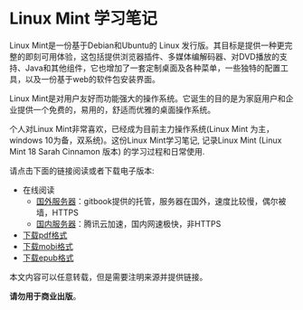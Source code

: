 # Linux Mint 学习笔记

Linux Mint是一份基于Debian和Ubuntu的 Linux 发行版。其目标是提供一种更完整的即刻可用体验，这包括提供浏览器插件、多媒体编解码器、对DVD播放的支持、Java和其他组件，它也增加了一套定制桌面及各种菜单，一些独特的配置工具，以及一份基于web的软件包安装界面。

Linux Mint是对用户友好而功能强大的操作系统。它诞生的目的是为家庭用户和企业提供一个免费的，易用的，舒适而优雅的桌面操作系统。

个人对Linux Mint非常喜欢，已经成为目前主力操作系统(Linux Mint 为主，windows 10为备，双系统)。这份Linux Mint学习笔记, 记录Linux Mint (Linux Mint 18 Sarah Cinnamon 版本) 的学习过程和日常使用.

请点击下面的链接阅读或者下载电子版本:

- 在线阅读
	- [国外服务器][gitbook]：gitbook提供的托管，服务器在国外，速度比较慢，偶尔被墙，HTTPS
	- [国内服务器][qcloud]：腾讯云加速，国内网速极快，非HTTPS
- [下载pdf格式][pdf]
- [下载mobi格式][mobi]
- [下载epub格式][epub]

本文内容可以任意转载，但是需要注明来源并提供链接。

**请勿用于商业出版**。

[gitbook]: https://skyao.gitbooks.io/learning-linux-mint/
[qcloud]: http://skyao.io/learning-linux-mint/
[pdf]: https://www.gitbook.com/download/pdf/book/skyao/learning-linux-mint
[mobi]: https://www.gitbook.com/download/mobi/book/skyao/learning-linux-mint
[epub]: https://www.gitbook.com/download/epub/book/skyao/learning-linux-mint
